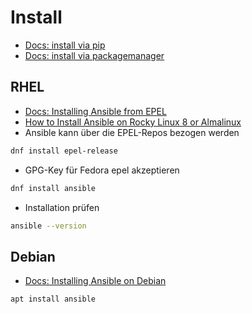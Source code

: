 # Install

- [Docs: install via pip](https://docs.ansible.com/ansible/latest/installation_guide/intro_installation.html)
- [Docs: install via packagemanager](https://docs.ansible.com/ansible/latest/installation_guide/installation_distros.html)

## RHEL

- [Docs: Installing Ansible from EPEL](https://docs.ansible.com/ansible/latest/installation_guide/installation_distros.html#installing-ansible-from-epel)
- [How to Install Ansible on Rocky Linux 8 or Almalinux](https://linux.how2shout.com/how-to-install-ansible-on-rocky-linux-8-or-almalinux)
- Ansible kann über die EPEL-Repos bezogen werden

```bash
dnf install epel-release
```

- GPG-Key für Fedora epel akzeptieren

```bash
dnf install ansible
```

- Installation prüfen

```bash
ansible --version
```

## Debian

- [Docs: Installing Ansible on Debian](https://docs.ansible.com/ansible/latest/installation_guide/installation_distros.html#installing-ansible-on-debian)

```
apt install ansible
```